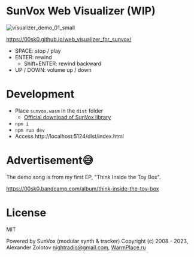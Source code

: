 # SunVox Web Visualizer (WIP)

![visualizer_demo_01_small](https://user-images.githubusercontent.com/99490829/227837360-e785a186-dbc2-4542-9671-8fe2dfea821a.png)

https://00sk0.github.io/web_visualizer_for_sunvox/

- SPACE: stop / play
- ENTER: rewind
  - Shift+ENTER: rewind backward
- UP / DOWN: volume up / down

# Development

- Place `sunvox.wasm` in the `dist` folder
  - [Official download of SunVox library](https://warmplace.ru/soft/sunvox/sunvox_lib.php)
- `npm i`
- `npm run dev`
- Access http://localhost:5124/dist/index.html

# Advertisement😅

The demo song is from my first EP, "Think Inside the Toy Box".

https://00sk0.bandcamp.com/album/think-inside-the-toy-box

# License

MIT

Powered by SunVox (modular synth & tracker)
Copyright (c) 2008 - 2023, Alexander Zolotov <nightradio@gmail.com>, [WarmPlace.ru](https://warmplace.ru)

